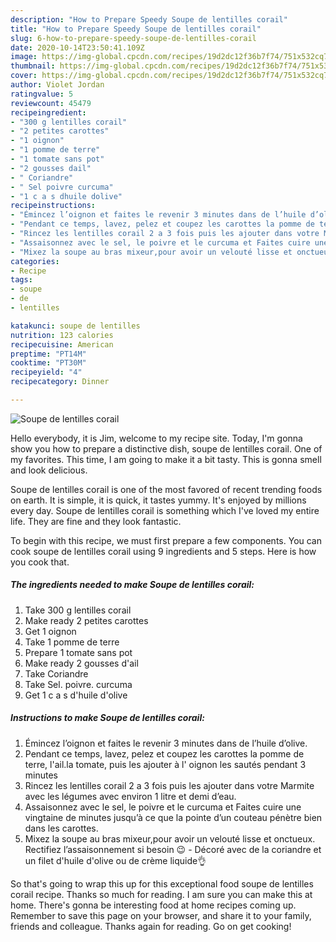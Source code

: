 ```yaml
---
description: "How to Prepare Speedy Soupe de lentilles corail"
title: "How to Prepare Speedy Soupe de lentilles corail"
slug: 6-how-to-prepare-speedy-soupe-de-lentilles-corail
date: 2020-10-14T23:50:41.109Z
image: https://img-global.cpcdn.com/recipes/19d2dc12f36b7f74/751x532cq70/soupe-de-lentilles-corail-photo-principale-de-la-recette.jpg
thumbnail: https://img-global.cpcdn.com/recipes/19d2dc12f36b7f74/751x532cq70/soupe-de-lentilles-corail-photo-principale-de-la-recette.jpg
cover: https://img-global.cpcdn.com/recipes/19d2dc12f36b7f74/751x532cq70/soupe-de-lentilles-corail-photo-principale-de-la-recette.jpg
author: Violet Jordan
ratingvalue: 5
reviewcount: 45479
recipeingredient:
- "300 g lentilles corail"
- "2 petites carottes"
- "1 oignon"
- "1 pomme de terre"
- "1 tomate sans pot"
- "2 gousses dail"
- " Coriandre"
- " Sel poivre curcuma"
- "1 c a s dhuile dolive"
recipeinstructions:
- "Émincez l’oignon et faites le revenir 3 minutes dans de l’huile d’olive."
- "Pendant ce temps, lavez, pelez et coupez les carottes la pomme de terre, l&#39;ail.la tomate, puis les ajouter à l&#39; oignon les sautés pendant 3 minutes"
- "Rincez les lentilles corail 2 a 3 fois puis les ajouter dans votre Marmite avec les légumes avec environ 1 litre et demi d’eau."
- "Assaisonnez avec le sel, le poivre et le curcuma et Faites cuire une vingtaine de minutes jusqu’à ce que la pointe d’un couteau pénètre bien dans les carottes."
- "Mixez la soupe au bras mixeur,pour avoir un velouté lisse et onctueux. Rectifiez l’assaisonnement si besoin 😉 Décoré avec de la coriandre et un filet d&#39;huile d&#39;olive ou de crème liquide👌"
categories:
- Recipe
tags:
- soupe
- de
- lentilles

katakunci: soupe de lentilles 
nutrition: 123 calories
recipecuisine: American
preptime: "PT14M"
cooktime: "PT30M"
recipeyield: "4"
recipecategory: Dinner

---
```



![Soupe de lentilles corail](https://img-global.cpcdn.com/recipes/19d2dc12f36b7f74/751x532cq70/soupe-de-lentilles-corail-photo-principale-de-la-recette.jpg)

Hello everybody, it is Jim, welcome to my recipe site. Today, I'm gonna show you how to prepare a distinctive dish, soupe de lentilles corail. One of my favorites. This time, I am going to make it a bit tasty. This is gonna smell and look delicious.



Soupe de lentilles corail is one of the most favored of recent trending foods on earth. It is simple, it is quick, it tastes yummy. It's enjoyed by millions every day. Soupe de lentilles corail is something which I've loved my entire life. They are fine and they look fantastic.


To begin with this recipe, we must first prepare a few components. You can cook soupe de lentilles corail using 9 ingredients and 5 steps. Here is how you cook that.

<!--inarticleads1-->

##### The ingredients needed to make Soupe de lentilles corail:

1. Take 300 g lentilles corail
1. Make ready 2 petites carottes
1. Get 1 oignon
1. Take 1 pomme de terre
1. Prepare 1 tomate sans pot
1. Make ready 2 gousses d&#39;ail
1. Take  Coriandre
1. Take  Sel. poivre. curcuma
1. Get 1 c a s d&#39;huile d&#39;olive




<!--inarticleads2-->

##### Instructions to make Soupe de lentilles corail:

1. Émincez l’oignon et faites le revenir 3 minutes dans de l’huile d’olive.
1. Pendant ce temps, lavez, pelez et coupez les carottes la pomme de terre, l&#39;ail.la tomate, puis les ajouter à l&#39; oignon les sautés pendant 3 minutes
1. Rincez les lentilles corail 2 a 3 fois puis les ajouter dans votre Marmite avec les légumes avec environ 1 litre et demi d’eau.
1. Assaisonnez avec le sel, le poivre et le curcuma et Faites cuire une vingtaine de minutes jusqu’à ce que la pointe d’un couteau pénètre bien dans les carottes.
1. Mixez la soupe au bras mixeur,pour avoir un velouté lisse et onctueux. Rectifiez l’assaisonnement si besoin 😉 - Décoré avec de la coriandre et un filet d&#39;huile d&#39;olive ou de crème liquide👌




So that's going to wrap this up for this exceptional food soupe de lentilles corail recipe. Thanks so much for reading. I am sure you can make this at home. There's gonna be interesting food at home recipes coming up. Remember to save this page on your browser, and share it to your family, friends and colleague. Thanks again for reading. Go on get cooking!
